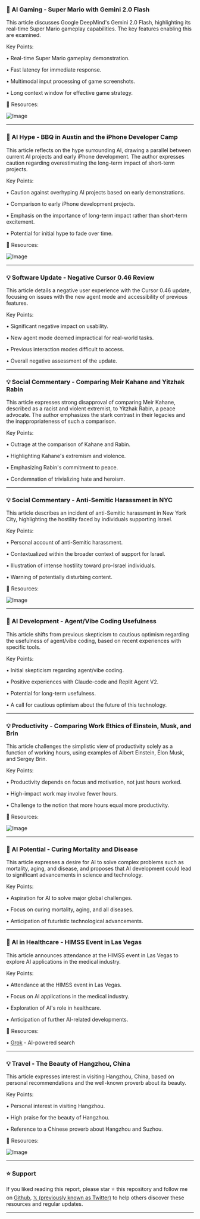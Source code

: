 ### 🤖 AI Gaming - Super Mario with Gemini 2.0 Flash

This article discusses Google DeepMind's Gemini 2.0 Flash, highlighting its real-time Super Mario gameplay capabilities.  The key features enabling this are examined.


Key Points:

• Real-time Super Mario gameplay demonstration.


• Fast latency for immediate response.


• Multimodal input processing of game screenshots.


• Long context window for effective game strategy.



🔗 Resources:

![Image](https://pbs.twimg.com/ext_tw_video_thumb/1896109280815689728/pu/img/PcXEaxCQH64dosmc.jpg)


---

### 🚀 AI Hype - BBQ in Austin and the iPhone Developer Camp

This article reflects on the hype surrounding AI, drawing a parallel between current AI projects and early iPhone development.  The author expresses caution regarding overestimating the long-term impact of short-term projects.


Key Points:

•  Caution against overhyping AI projects based on early demonstrations.


• Comparison to early iPhone development projects.


•  Emphasis on the importance of long-term impact rather than short-term excitement.


• Potential for initial hype to fade over time.



🔗 Resources:

![Image](https://pbs.twimg.com/ext_tw_video_thumb/1895981559741603840/pu/img/cZZ2F_PI5gxSrbg1.jpg)


---

### 💡 Software Update - Negative Cursor 0.46 Review

This article details a negative user experience with the Cursor 0.46 update, focusing on issues with the new agent mode and accessibility of previous features.


Key Points:

•  Significant negative impact on usability.


• New agent mode deemed impractical for real-world tasks.


• Previous interaction modes difficult to access.


• Overall negative assessment of the update.



---

### 💡 Social Commentary - Comparing Meir Kahane and Yitzhak Rabin

This article expresses strong disapproval of comparing Meir Kahane, described as a racist and violent extremist, to Yitzhak Rabin, a peace advocate.  The author emphasizes the stark contrast in their legacies and the inappropriateness of such a comparison.


Key Points:

•  Outrage at the comparison of Kahane and Rabin.


•  Highlighting Kahane's extremism and violence.


•  Emphasizing Rabin's commitment to peace.


•  Condemnation of trivializing hate and heroism.



---

### 💡 Social Commentary - Anti-Semitic Harassment in NYC

This article describes an incident of anti-Semitic harassment in New York City, highlighting the hostility faced by individuals supporting Israel.


Key Points:

•  Personal account of anti-Semitic harassment.


•  Contextualized within the broader context of support for Israel.


•  Illustration of intense hostility toward pro-Israel individuals.


•  Warning of potentially disturbing content.



🔗 Resources:

![Image](https://pbs.twimg.com/amplify_video_thumb/1895987938246139904/img/QVqRaUhgokdCDgZZ.jpg)


---

### 🤖 AI Development - Agent/Vibe Coding Usefulness

This article shifts from previous skepticism to cautious optimism regarding the usefulness of agent/vibe coding, based on recent experiences with specific tools.


Key Points:

• Initial skepticism regarding agent/vibe coding.


•  Positive experiences with Claude-code and Replit Agent V2.


•  Potential for long-term usefulness.


•  A call for cautious optimism about the future of this technology.



---

### 💡 Productivity - Comparing Work Ethics of Einstein, Musk, and Brin

This article challenges the simplistic view of productivity solely as a function of working hours, using examples of Albert Einstein, Elon Musk, and Sergey Brin.


Key Points:

•  Productivity depends on focus and motivation, not just hours worked.


•  High-impact work may involve fewer hours.


•  Challenge to the notion that more hours equal more productivity.



🔗 Resources:

![Image](https://pbs.twimg.com/media/Gk-lavdWAAAanfy?format=jpg&name=900x900)


---

### 🤖 AI Potential - Curing Mortality and Disease

This article expresses a desire for AI to solve complex problems such as mortality, aging, and disease, and proposes that AI development could lead to significant advancements in science and technology.



Key Points:

• Aspiration for AI to solve major global challenges.


•  Focus on curing mortality, aging, and all diseases.


•  Anticipation of futuristic technological advancements.



---

### 🚀 AI in Healthcare - HIMSS Event in Las Vegas

This article announces attendance at the HIMSS event in Las Vegas to explore AI applications in the medical industry.


Key Points:

•  Attendance at the HIMSS event in Las Vegas.


•  Focus on AI applications in the medical industry.


•  Exploration of AI's role in healthcare.


•  Anticipation of further AI-related developments.



🔗 Resources:

• [Grok](https://grok.com/share/bGVnYWN5_5514e4a4-f68b-4c01-89ad-65a5b2cd2a4c) - AI-powered search


---

### 💡 Travel - The Beauty of Hangzhou, China

This article expresses interest in visiting Hangzhou, China, based on personal recommendations and the well-known proverb about its beauty.


Key Points:

•  Personal interest in visiting Hangzhou.


•  High praise for the beauty of Hangzhou.


•  Reference to a Chinese proverb about Hangzhou and Suzhou.



🔗 Resources:

![Image](https://pbs.twimg.com/amplify_video_thumb/1895810699651325952/img/liSUuUEnFLEk7oGq.jpg)


---

### ⭐️ Support

If you liked reading this report, please star ⭐️ this repository and follow me on [Github](https://github.com/Drix10), [𝕏 (previously known as Twitter)](https://x.com/DRIX_10_) to help others discover these resources and regular updates.

---